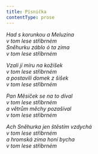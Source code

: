 ```yaml
---
title: Písnička
contentType: prose
---
```


_Had s korunkou a Meluzina  
v tom lese stříbrném  
Sněhurku záblo ó ta zima  
v tom lese stříbrném_

  

_Vzali jí míru na kožíšek  
v tom lese stříbrném  
a postavili domek z šišek  
v tom lese stříbrném_

  

_Pan Měsíček se na to díval  
v tom lese stříbrném  
a větrům měchy pozašíval  
v tom lese stříbrném_

  

_Ach Sněhurka jen štěstím vzdychá  
v tom lese stříbrném  
a hromská zima honí bycha  
v tom lese stříbrném_
